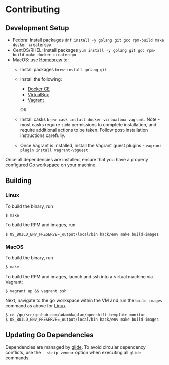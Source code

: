 # Contributing

## Development Setup

* Fedora: Install packages `dnf install -y golang git gcc rpm-build make docker createrepo`
* CentOS/RHEL: Install packages `yum install -y golang git gcc rpm-build make docker createrepo`
* MacOS: use [Homebrew](https://brew.sh/) to: 
    * Install packages `brew install golang git`
    * Install the following:
        * [Docker CE](https://store.docker.com/editions/community/docker-ce-desktop-mac)
        * [VirtualBox](https://www.virtualbox.org/wiki/Downloads)
        * [Vagrant](https://www.vagrantup.com/downloads.html)

      OR

    * Install casks `brew cask install docker virtualbox vagrant`. Note - most casks require `sudo` permissions to complete installation, and require additional actions to be taken. Follow post-installation instructions carefully.
    * Once Vagrant is installed, install the Vagrant guest plugins - `vagrant plugin install vagrant-vbguest`

Once all dependencies are installed, ensure that you have a properly configured [Go workspace](https://golang.org/doc/code.html#Workspaces) on your machine.

## Building

### Linux

To build the binary, run
```
$ make
```
To build the RPM and images, run
```
$ OS_BUILD_ENV_PRESERVE=_output/local/bin hack/env make build-images
```

### MacOS

To build the binary, run
```
$ make
```
To build the RPM and images, launch and ssh into a virtual machine via Vagrant:
```
$ vagrant up && vagrant ssh
```
Next, navigate to the go workspace within the VM and run the `build-images` command as above for [Linux](#linux)
```
$ cd /go/src/github.com/adambkaplan/openshift-template-monitor
$ OS_BUILD_ENV_PRESERVE=_output/local/bin hack/env make build-images
```

## Updating Go Dependencies

Dependencies are managed by [glide](https://glide.sh/).
To avoid circular dependency conflicts, use the `--strip-vendor` option when executing all `glide` commands.
